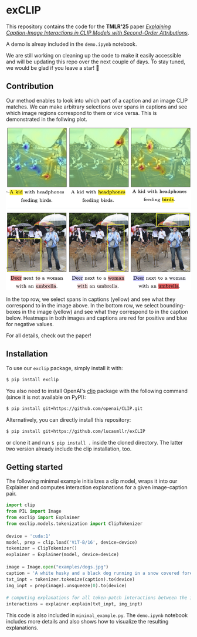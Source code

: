 # exCLIP
This repository contains the code for the **TMLR'25** paper [*Explaining Caption-Image Interactions in CLIP Models with Second-Order Attributions*](https://openreview.net/forum?id=HUUL19U7HP).

A demo is alreay included in the `demo.ipynb` notebook.

We are still working on cleaning up the code to make it easily accessible and will be updating this repo over the next couple of days.
To stay tuned, we would be glad if you leave a star! 🤩

## Contribution

Our method enables to look into which part of a caption and an image CLIP matches.
We can make arbitrary selections over spans in captions and see which image regions correspond to them or vice versa.
This is demonstrated in the follwing plot.

![example](examples/demo_plot.png)

In the top row, we select spans in captions (yellow) and see what they correspond to in the image above. In the bottom row, we select bounding-boxes in the image (yellow) and see what they correspond to in the caption below. Heatmaps in both images and captions are red for positive and blue for negative values.

For all details, check out the paper!

## Installation

To use our `exclip` package, simply install it with:
```bash
$ pip install exclip
```
You also need to install OpenAI's [clip](https://github.com/openai/CLIP) package with the following command (since it is not available on PyPI):
```bash
$ pip install git+https://github.com/openai/CLIP.git
```

Alternatively, you can directly install this repository:
```bash
$ pip install git+https://github.com/lucasmllr/exCLIP
```
or clone it and run `$ pip install .` inside the cloned directory.
The latter two version already include the clip installation, too.

## Getting started
The following minimal example initializes a clip model, wraps it into our Explainer and computes interaction explanations for a given image-caption pair.
```python
import clip
from PIL import Image
from exclip import Explainer
from exclip.models.tokenization import ClipTokenizer

device = 'cuda:1'
model, prep = clip.load('ViT-B/16', device=device)
tokenizer = ClipTokenizer()
explainer = Explainer(model, device=device)

image = Image.open("examples/dogs.jpg")
caption = 'A white husky and a black dog running in a snow covered forest.'
txt_inpt = tokenizer.tokenize(caption).to(device)
img_inpt = prep(image).unsqueeze(0).to(device)

# computing explanations for all token-patch interactions between the image and caption
interactions = explainer.explain(txt_inpt, img_inpt)
```

This code is also included in `minimal_example.py`. The `demo.ipynb` notebook includes more details and also shows how to visualize the resulting explanations.